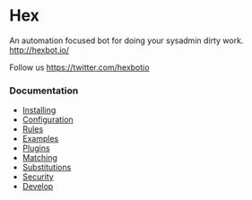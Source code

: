 # Hex

An automation focused bot for doing your sysadmin dirty work. http://hexbot.io/

Follow us https://twitter.com/hexbotio


### Documentation

- [Installing](docs/installing.md)
- [Configuration](docs/configuration.md)
- [Rules](docs/rules.md)
- [Examples](docs/examples.md)
- [Plugins](docs/plugins.md)
- [Matching](docs/matching.md)
- [Substitutions](docs/substitutions.md)
- [Security](docs/security.md)
- [Develop](docs/develop.md)

